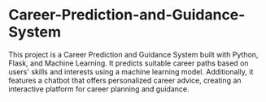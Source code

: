 # Career-Prediction-and-Guidance-System
This project is a Career Prediction and Guidance System built with Python, Flask, and Machine Learning. It predicts suitable career paths based on users' skills and interests using a machine learning model. Additionally, it features a chatbot that offers personalized career advice, creating an interactive platform for career planning and guidance.
